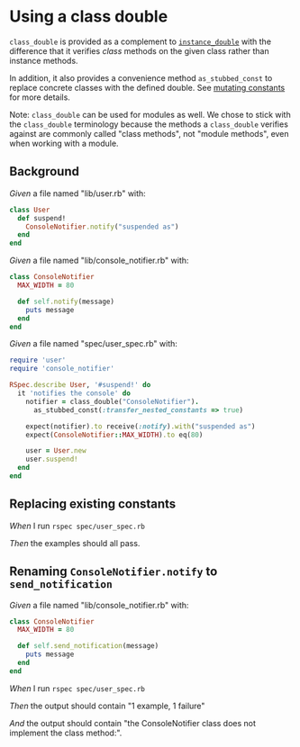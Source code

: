 # Using a class double

`class_double` is provided as a complement to [`instance_double`](./instance-doubles) with the difference that it
  verifies _class_ methods on the given class rather than instance methods.

  In addition, it also provides a convenience method `as_stubbed_const` to replace concrete
  classes with the defined double. See [mutating constants](../mutating-constants) for more details.

  Note: `class_double` can be used for modules as well. We chose to stick with the
  `class_double` terminology because the methods a `class_double` verifies against are
  commonly called "class methods", not "module methods", even when working with a module.

## Background

_Given_ a file named "lib/user.rb" with:

```ruby
class User
  def suspend!
    ConsoleNotifier.notify("suspended as")
  end
end
```

_Given_ a file named "lib/console_notifier.rb" with:

```ruby
class ConsoleNotifier
  MAX_WIDTH = 80

  def self.notify(message)
    puts message
  end
end
```

_Given_ a file named "spec/user_spec.rb" with:

```ruby
require 'user'
require 'console_notifier'

RSpec.describe User, '#suspend!' do
  it 'notifies the console' do
    notifier = class_double("ConsoleNotifier").
      as_stubbed_const(:transfer_nested_constants => true)

    expect(notifier).to receive(:notify).with("suspended as")
    expect(ConsoleNotifier::MAX_WIDTH).to eq(80)

    user = User.new
    user.suspend!
  end
end
```

## Replacing existing constants

_When_ I run `rspec spec/user_spec.rb`

_Then_ the examples should all pass.

## Renaming `ConsoleNotifier.notify` to `send_notification`

_Given_ a file named "lib/console_notifier.rb" with:

```ruby
class ConsoleNotifier
  MAX_WIDTH = 80

  def self.send_notification(message)
    puts message
  end
end
```

_When_ I run `rspec spec/user_spec.rb`

_Then_ the output should contain "1 example, 1 failure"

_And_ the output should contain "the ConsoleNotifier class does not implement the class method:".
